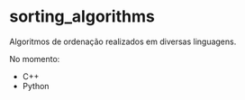 # sorting_algorithms
Algoritmos de ordenação realizados em diversas linguagens.

No momento:

<ul>
  <li>C++</li>
  <li>Python</li>
</ul>
